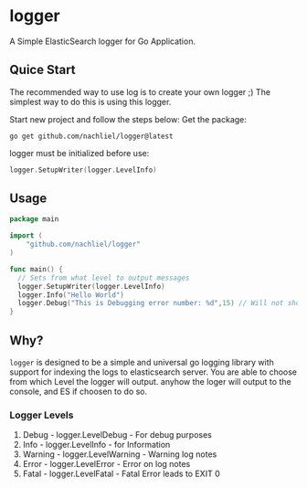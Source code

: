 # logger

A Simple ElasticSearch logger for Go Application.

## Quice Start

The recommended way to use log is to create your own logger ;)
The simplest way to do this is using this logger.

Start new project and follow the steps below:
Get the package:
```
go get github.com/nachliel/logger@latest
```
logger must be initialized before use:
``` go
logger.SetupWriter(logger.LevelInfo)
```

## Usage ##

```go
package main

import (
	"github.com/nachliel/logger"
)

func main() {
  // Sets from what level to output messages
  logger.SetupWriter(logger.LevelInfo)
  logger.Info("Hello World")
  logger.Debug("This is Debugging error number: %d",15) // Will not show, due to choosen level Info.
}
```

## Why?
`logger` is designed to be a simple and universal go logging library with
support for indexing the logs to elasticsearch server. You are able to choose from which 
Level the logger will output. anyhow the loger will output to the console, and ES if 
choosen to do so.

### Logger Levels ###
1. Debug - logger.LevelDebug  - For debug purposes
2. Info - logger.LevelInfo	- for Information
3. Warning - logger.LevelWarning	- Warning log notes
4. Error - logger.LevelError	- Error on log notes
5. Fatal - logger.LevelFatal	- Fatal Error leads to EXIT 0
